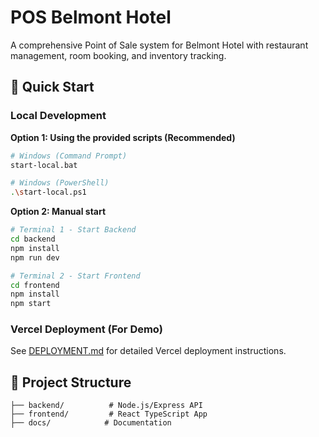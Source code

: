 # POS Belmont Hotel

A comprehensive Point of Sale system for Belmont Hotel with restaurant management, room booking, and inventory tracking.

## 🚀 Quick Start

### Local Development

**Option 1: Using the provided scripts (Recommended)**
```bash
# Windows (Command Prompt)
start-local.bat

# Windows (PowerShell)
.\start-local.ps1
```

**Option 2: Manual start**
```bash
# Terminal 1 - Start Backend
cd backend
npm install
npm run dev

# Terminal 2 - Start Frontend
cd frontend
npm install
npm start
```

### Vercel Deployment (For Demo)

See [DEPLOYMENT.md](./DEPLOYMENT.md) for detailed Vercel deployment instructions.

## 📁 Project Structure

```
├── backend/          # Node.js/Express API
├── frontend/         # React TypeScript App
├── docs/            # Documentation
├── start-local.bat  # Windows batch script for local development
├── start-local.ps1  # PowerShell script for local development
└── vercel.json      # Vercel deployment configuration
```

## 🔧 Local Development

### Prerequisites
- Node.js 18+
- PostgreSQL database
- npm or yarn

### Environment Setup

1. **Backend Environment Variables** (create `backend/.env`):
```env
DATABASE_URL=postgresql://username:password@localhost:5432/pos_db
JWT_SECRET=your-secret-key
FRONTEND_URL=http://localhost:3000
```

2. **Frontend Environment Variables** (create `frontend/.env`):
```env
REACT_APP_API_URL=http://localhost:5000
```

### Database Setup
1. Create a PostgreSQL database
2. Update the `DATABASE_URL` in your backend `.env` file
3. The database tables will be created automatically on first run

## 🌐 Vercel Deployment

For temporary deployment to show your friend:

1. **Set up a PostgreSQL database** (Railway, Supabase, or Neon)
2. **Deploy to Vercel**:
   ```bash
   npm i -g vercel
   vercel login
   vercel
   ```
3. **Configure environment variables** in Vercel dashboard
4. **Test the deployment**

## 📊 Features

- **Restaurant Management**: Menu items, orders, payments
- **Room Management**: Booking, check-in/out, room services
- **Inventory Management**: Stock tracking, purchase orders
- **User Management**: Staff accounts and permissions
- **Reports**: Sales analytics and business insights
- **Payment Integration**: Cash and M-Pesa payments

## 🛠️ Tech Stack

- **Backend**: Node.js, Express, TypeScript, TypeORM, PostgreSQL
- **Frontend**: React, TypeScript, Material-UI, Chart.js
- **Authentication**: JWT tokens
- **Payment**: M-Pesa integration
- **Deployment**: Vercel (frontend + backend)

## 🔍 Troubleshooting

### Local Development Issues

1. **Port already in use**:
   ```bash
   # Find and kill the process
   netstat -ano | findstr :5000
   taskkill /PID <process_id>
   ```

2. **Database connection issues**:
   - Check your `DATABASE_URL` in `.env`
   - Ensure PostgreSQL is running
   - Verify database credentials

3. **Frontend not loading**:
   - Check if backend is running on port 5000
   - Verify proxy settings in `frontend/package.json`

### Vercel Deployment Issues

See [DEPLOYMENT.md](./DEPLOYMENT.md) for detailed troubleshooting.

## 📝 License

This project is for Belmont Hotel internal use.

## 🤝 Support

For issues or questions:
1. Check the troubleshooting section
2. Review the deployment guide
3. Check console logs for errors 
